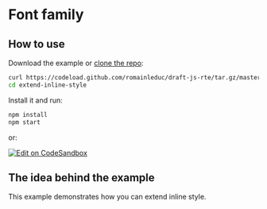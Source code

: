 # Font family

## How to use
Download the example or [clone the repo](https://github.com/romainleduc/draft-js-rte):

```sh
curl https://codeload.github.com/romainleduc/draft-js-rte/tar.gz/master | tar -xz --strip=2 draft-js-rte-master/examples/extend-inline-style
cd extend-inline-style
```

Install it and run:

```sh
npm install
npm start
```
or:

[![Edit on CodeSandbox](https://codesandbox.io/static/img/play-codesandbox.svg)](https://codesandbox.io/s/draft-js-rte-font-family-1trm8)

## The idea behind the example

This example demonstrates how you can extend inline style.
